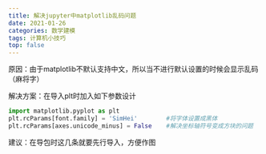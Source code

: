 ```yaml
---
title: 解决jupyter中matplotlib乱码问题
date: 2021-01-26
categories: 数学建模
tags: 计算机小技巧
top: false
---
```


原因：由于matplotlib不默认支持中文，所以当不进行默认设置的时候会显示乱码（麻将字）

解决方案：在导入plt时加入如下参数设计
```python
import matplotlib.pyplot as plt
plt.rcParams[font.family] = 'SimHei'        #将字体设置成黑体
plt.rcParams[axes.unicode_minus] = False    #解决坐标轴符号变成方块的问题
```

建议：在导包时这几条就要先行导入，方便作图